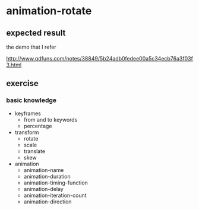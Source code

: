 # animation-rotate

## expected result

the demo that I refer

<http://www.qdfuns.com/notes/38849/5b24adb0fedee00a5c34ecb76a3f03f3.html>

## exercise

### basic knowledge

* keyframes
  * from and to keywords
  * percentage
* transform
  * rotate
  * scale
  * translate
  * skew
* animation
  * animation-name
  * animation-duration
  * animation-timing-function
  * animation-delay
  * animation-iteration-count
  * animation-direction